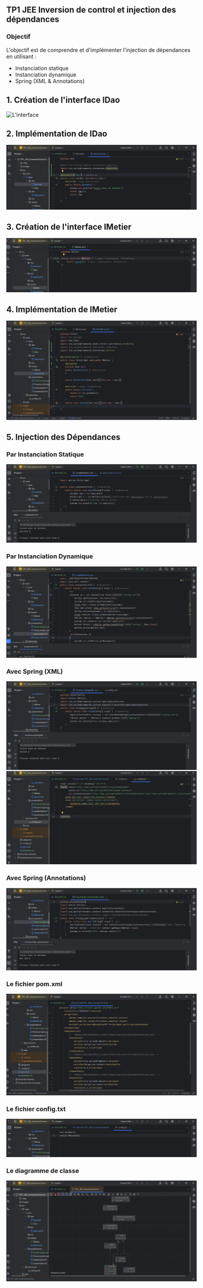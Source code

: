 <h2>TP1 JEE Inversion de control et injection des dépendances</h2>
<h3>Objectif</h3>
  <p>L'objectif est de comprendre et d'implémenter l'injection de dépendances en utilisant :</p>
    <ul>
        <li>Instanciation statique</li>
        <li>Instanciation dynamique</li>
        <li>Spring (XML & Annotations)</li>
    </ul>
<h2>1. Création de l'interface IDao</h2>
<img src="C:\Users\LENOVO\IdeaProjects\TP1_JEE_InversionControl\images\5.png" alt="L'interface" DAO>
<h2>2. Implémentation de IDao</h2>
<img src="images/6.png" alt=Implementation de DAO>
 <h2>3. Création de l'interface IMetier</h2>
<img src="images/7.png" alt=L'interface IMetier>
<h2>4. Implémentation de IMetier</h2>
<img src="images/8.png" alt=L'Implementation de IMetier>
 <h2>5. Injection des Dépendances</h2>
    <h3>Par Instanciation Statique</h3>
<img src="images/9.png" alt=Instanciation Statique>
    <h3>Par Instanciation Dynamique</h3>
<img src="images/10.png" alt=Instanciation Dynamique>
    <h3>Avec Spring (XML)</h3>
<img src="images/11.png" alt=Spring version XML>
<img src="images/4.png" alt=config.xml>
 <h3>Avec Spring (Annotations)</h3>
<img src="images/12.png" alt=Spring version Annotation>
 <h3>Le fichier pom.xml</h3>
<img src="images/2.png" alt=config.xml>
 <h3>Le fichier config.txt</h3>
<img src="images/3.png" alt=config.xml>
 <h3>Le diagramme de classe</h3>
<img src="images/1.png" alt=config.xml>














